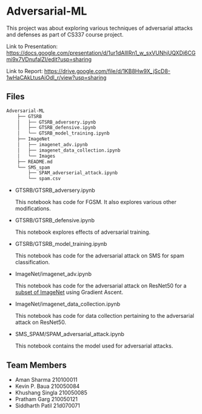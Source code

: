 # Adversarial-ML
This project was about exploring various techniques of adversarial attacks and defenses as part of CS337 course project.

Link to Presentation: https://docs.google.com/presentation/d/1ur1dAlllRn1_w_sxVUNhjUQXDi6CGmi9x7VDnufalZI/edit?usp=sharing

Link to Report: https://drive.google.com/file/d/1KB8Hw9X_jScD8-1wHaCAkLtusAiOdI_r/view?usp=sharing

## Files

```bash
Adversarial-ML
    ├── GTSRB
    │   ├── GTSRB_adversery.ipynb
    │   ├── GTSRB_defensive.ipynb
    │   └── GTSRB_model_training.ipynb
    ├── ImageNet
    │   ├── imagenet_adv.ipynb
    │   ├── imagenet_data_collection.ipynb
    │   └── Images
    ├── README.md
    └── SMS_spam
        ├── SPAM_adverserial_attack.ipynb
        └── spam.csv
```


- GTSRB/GTSRB_adversery.ipynb

    This notebook has code for FGSM. It also explores various other modifications.
- GTSRB/GTSRB_defensive.ipynb
    
    This notebook explores effects of adversarial training.
- GTSRB/GTSRB_model_training.ipynb

    This notebook has code for the adversarial attack on SMS for spam classification.
- ImageNet/imagenet_adv.ipynb

    This notebook has code for the adversarial attack on ResNet50 for a [subset of ImageNet](https://docs.voxel51.com/user_guide/dataset_zoo/datasets.html#imagenet-sample) using Gradient Ascent.
- ImageNet/imagenet_data_collection.ipynb

    This notebook has code for data collection pertaining to the adversarial attack on ResNet50.
- SMS_SPAM/SPAM_adversarial_attack.ipynb

    This notebook contains the model used for adversarial attacks.

## Team Members
- Aman Sharma	        	210100011
- Kevin P. Baua			210050084
- Khushang Singla	       	210050085
- Pratham Garg 	    	210050121
- Siddharth Patil	    	21d070071
